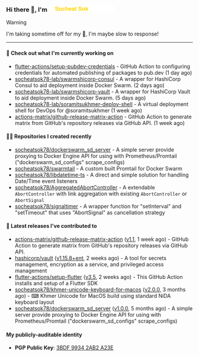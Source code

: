 <h3>
   Hi there 👋,
   I'm <a href="#"><img src="assets/branding.svg" width="177" height="18"></a>
</h3>

> [!WARNING]
> I'm taking sometime off for my 👶, I'm maybe slow to response!

---
#### 👷 Check out what I'm currently working on

- [flutter-actions/setup-pubdev-credentials](https://github.com/flutter-actions/setup-pubdev-credentials) - GitHub Action to configuring credentials for automated publishing of packages to pub.dev (1 day ago)
- [socheatsok78-lab/swarmshicorp-consul](https://github.com/socheatsok78-lab/swarmshicorp-consul) - A wrapper for HashiCorp Consul to aid deployment inside Docker Swarm. (2 days ago)
- [socheatsok78-lab/swarmshicorp-vault](https://github.com/socheatsok78-lab/swarmshicorp-vault) - A wrapper for HashiCorp Vault to aid deployment inside Docker Swarm. (5 days ago)
- [socheatsok78-lab/soramitsukhmer-deploy-shell](https://github.com/socheatsok78-lab/soramitsukhmer-deploy-shell) - A virtual deployment shell for DevOps for @soramitsukhmer (1 week ago)
- [actions-matrix/github-release-matrix-action](https://github.com/actions-matrix/github-release-matrix-action) - GitHub Action to generate matrix from GitHub&#39;s repository releases via GitHub API. (1 week ago)

#### 👨‍💻 Repositories I created recently

- [socheatsok78/dockerswarm_sd_server](https://github.com/socheatsok78/dockerswarm_sd_server) - A simple server provide proxying to Docker Engine API for using with Prometheus/Promtail (&#34;dockerswarm_sd_configs&#34; scrape_configs)
- [socheatsok78/swarmtail](https://github.com/socheatsok78/swarmtail) - A custom built Promtail for Docker Swarm
- [socheatsok78/libdatetime-ts](https://github.com/socheatsok78/libdatetime-ts) - A direct and simple solution for handling Date/Time event listeners
- [socheatsok78/AggregatedAbortController](https://github.com/socheatsok78/AggregatedAbortController) - A extendable `AbortController` with link aggregation with existing `AbortController` or `AbortSignal`
- [socheatsok78/signaltimer](https://github.com/socheatsok78/signaltimer) - A wrapper function for &#34;setInterval&#34; and &#34;setTimeout&#34; that uses &#34;AbortSignal&#34; as cancellation strategy

#### 🚀 Latest releases I've contributed to

- [actions-matrix/github-release-matrix-action](https://github.com/actions-matrix/github-release-matrix-action) ([v1.1](https://github.com/actions-matrix/github-release-matrix-action/releases/tag/v1.1), 1 week ago) - GitHub Action to generate matrix from GitHub&#39;s repository releases via GitHub API.
- [hashicorp/vault](https://github.com/hashicorp/vault) ([v1.15.8&#43;ent](https://github.com/hashicorp/vault/releases/tag/v1.15.8%2Bent), 2 weeks ago) - A tool for secrets management, encryption as a service, and privileged access management
- [flutter-actions/setup-flutter](https://github.com/flutter-actions/setup-flutter) ([v3.5](https://github.com/flutter-actions/setup-flutter/releases/tag/v3.5), 2 weeks ago) - This GitHub Action installs and setup of a Flutter SDK
- [socheatsok78/khmer-unicode-keyboard-for-macos](https://github.com/socheatsok78/khmer-unicode-keyboard-for-macos) ([v2.0.0](https://github.com/socheatsok78/khmer-unicode-keyboard-for-macos/releases/tag/v2.0.0), 3 months ago) - ⌨  Khmer Unicode for MacOS build using standard NiDA keyboard layout
- [socheatsok78/dockerswarm_sd_server](https://github.com/socheatsok78/dockerswarm_sd_server) ([v1.0.0](https://github.com/socheatsok78/dockerswarm_sd_server/releases/tag/v1.0.0), 5 months ago) - A simple server provide proxying to Docker Engine API for using with Prometheus/Promtail (&#34;dockerswarm_sd_configs&#34; scrape_configs)

#### My publicly-auditable identity
   - **PGP Public Key**: [3BDF 9934 2AB2 A23E](https://keyserver.ubuntu.com/pks/lookup?search=73E235BAB2858AF5EBBBD4063BDF99342AB2A23E&fingerprint=on&options=mr&op=index)
